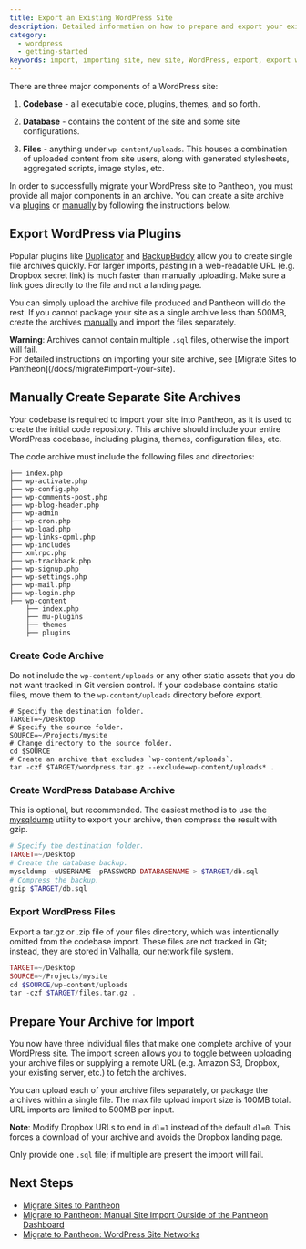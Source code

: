 ```yaml
---
title: Export an Existing WordPress Site
description: Detailed information on how to prepare and export your existing Drupal site for migration to Pantheon.
category:
  - wordpress
  - getting-started
keywords: import, importing site, new site, WordPress, export, export wordpress, wordpress archive, archive
---
```


There are three major components of a WordPress site:

1. **Codebase** - all executable code, plugins, themes, and so forth.

2. **Database** - contains the content of the site and some site configurations.

3. **Files** - anything under `wp-content/uploads`. This houses a combination of uploaded content from site users, along with generated stylesheets, aggregated scripts, image styles, etc.

In order to successfully migrate your WordPress site to Pantheon, you must provide all major components in an archive. You can create a site archive via [plugins](#export-wordpress-via-plugins) or [manually](#manually-create-separate-site-archives) by following the instructions below.


## Export WordPress via Plugins

Popular plugins like [Duplicator](/docs/clone-a-wordpress-site-with-duplicator-plugin/) and [BackupBuddy](http://ithemes.com/codex/page/BackupBuddy) allow you to create single file archives quickly. For larger imports, pasting in a web-readable URL (e.g. Dropbox secret link) is much faster than manually uploading. Make sure a link goes directly to the file and not a landing page.

You can simply upload the archive file produced and Pantheon will do the rest.  If you cannot package your site as a single archive less than 500MB, create the archives [manually](#manually-create-separate-site-archives) and import the files separately.
<div class="alert alert-danger" role="alert">
<strong>Warning</strong>:  Archives cannot contain multiple <code>.sql</code> files, otherwise the import will fail.</div>
For detailed instructions on importing your site archive, see [Migrate Sites to Pantheon](/docs/migrate#import-your-site).

## Manually Create Separate Site Archives

Your codebase is required to import your site into Pantheon, as it is used to create the initial code repository. This archive should include your entire WordPress codebase, including plugins, themes, configuration files, etc.

The code archive must include the following files and directories:
```nohighlight
├── index.php
├── wp-activate.php
├── wp-config.php
├── wp-comments-post.php
├── wp-blog-header.php
├── wp-admin
├── wp-cron.php
├── wp-load.php
├── wp-links-opml.php
├── wp-includes
├── xmlrpc.php
├── wp-trackback.php
├── wp-signup.php
├── wp-settings.php
├── wp-mail.php
├── wp-login.php
├── wp-content
    ├── index.php
    ├── mu-plugins
    ├── themes
    ├── plugins
```
### Create Code Archive
Do not include the `wp-content/uploads` or any other static assets that you do not want tracked in Git version control. If your codebase contains static files, move them to the `wp-content/uploads` directory before export.

```
# Specify the destination folder.
TARGET=~/Desktop
# Specify the source folder.
SOURCE=~/Projects/mysite
# Change directory to the source folder.
cd $SOURCE
# Create an archive that excludes `wp-content/uploads`.
tar -czf $TARGET/wordpress.tar.gz --exclude=wp-content/uploads* .
```
### Create WordPress Database Archive

This is optional, but recommended. The easiest method is to use the [mysqldump](http://dev.mysql.com/doc/refman/5.5/en/mysqldump.html) utility to export your archive, then compress the result with gzip.
```php
# Specify the destination folder.
TARGET=~/Desktop
# Create the database backup.
mysqldump -uUSERNAME -pPASSWORD DATABASENAME > $TARGET/db.sql
# Compress the backup.
gzip $TARGET/db.sql
```
### Export WordPress Files
Export a tar.gz or .zip file of your files directory, which was intentionally omitted from the codebase import. These files are not tracked in Git; instead, they are stored in Valhalla, our network file system.
```php
TARGET=~/Desktop
SOURCE=~/Projects/mysite
cd $SOURCE/wp-content/uploads
tar -czf $TARGET/files.tar.gz .
```
## Prepare Your Archive for Import
You now have three individual files that make one complete archive of your WordPress site. The import screen allows you to toggle between uploading your archive files or supplying a remote URL (e.g. Amazon S3, Dropbox, your existing server, etc.) to fetch the archives.

You can upload each of your archive files separately, or package the archives within a single file. The max file upload import size is 100MB total. URL imports are limited to 500MB per input.


<div class="alert alert-warning" role="alert">
<strong>Note</strong>: Modify Dropbox URLs to end in <code>dl=1</code> instead of the default <code>dl=0</code>. This forces a download of your archive and avoids the Dropbox landing page.  </div>

Only provide one `.sql` file; if multiple are present the import will fail.

## Next Steps
- [Migrate Sites to Pantheon](/docs/migrate#import-your-site)
- [Migrate to Pantheon: Manual Site Import Outside of the Pantheon Dashboard](/docs/manual-site-import/)
- [Migrate to Pantheon: WordPress Site Networks](/docs/wordpress-site-networks/)
